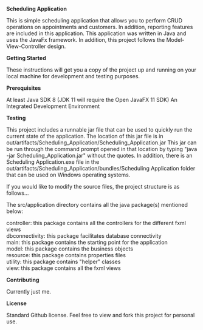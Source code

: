 
**Scheduling Application**

This is simple scheduling application that allows you to perform CRUD operations on appointments and customers. In addition, reporting features are included in this application. This application was written in Java and uses the JavaFx framework.
In addition, this project follows the Model-View-Controller design.

**Getting Started**

These instructions will get you a copy of the project up and running on your local machine for development and testing purposes.

**Prerequisites**

At least Java SDK 8 (JDK 11 will require the Open JavaFX 11 SDK)
An Integrated Development Environment

**Testing**

This project includes a runnable jar file that can be used to quickly run the current state of the application. The location of this jar file is in out/artifacts/Scheduling_Application/Scheduling_Application.jar
This jar can be run through the command prompt opened in that location by typing "java -jar Scheduling_Application.jar" without the quotes. In addition, there is an Scheduling Application.exe file in the out/artifacts/Scheduling_Application/bundles/Scheduling Application
folder that can be used on Windows operating systems.

If you would like to modify the source files, the project structure is as follows...

The src/application directory contains all the java package(s) mentioned below:

controller: this package contains all the controllers for the different fxml views  
dbconnectivity: this package facilitates database connectivity  
main: this package contains the starting point for the application  
model: this package contains the business objects   
resource: this package contains properties files  
utility: this package contains "helper" classes  
view: this package contains all the fxml views  

**Contributing**

Currently just me.

**License**

Standard Github license. Feel free to view and fork this project for personal use.

